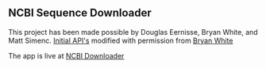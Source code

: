 ## NCBI Sequence Downloader

This project has been made possible by Douglas Eernisse, Bryan White, and Matt Simenc. [Initial API's](https://github.com/bpwhite/sequence-manager/blob/master/ncbi-downloader.go) modified with permission from [Bryan White](https://github.com/bpwhite)



The app is live at [NCBI Downloader](http://13.56.187.242)
